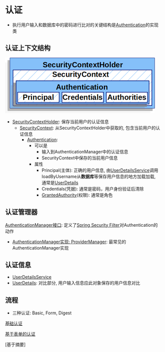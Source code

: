 # 认证

- 执行用户输入和数据库中的密码进行比对的关键结构是[Authentication](SpringSecurity_Authentication_Interface.md)的实现类

## 认证上下文结构

![SpringSecurity_Authentication](/src/securitycontextholder.png)

- [SecurityContextHolder](SpringSecurity_SecurityContextHolder.md): 保存当前用户的认证信息
  - [SecurityContext](SpringSecurity_SecurityContext_Interface.md): 从SecurityContextHolder中获取的, 包含当前用户的认证信息
    - [Authentication](SpringSecurity_Authentication_Interface.md): 
      - 可以是
        - 输入到AuthenticationManager中的认证信息
        - SecurityContext中保存的当前用户信息
      - 属性
        - Principal(主体): 正确的用户信息, 由[UserDetailsService](SpringSecurity_UserDetailsService_Interface.md)调用loadByUsername从**数据库**等保存用户信息的地方加载加载, 通常是[UserDetails](SpringSecurity_UserDetails.md)
        - Credentials(凭据): 通常是密码，用户身份验证后清除
        - [GrantedAuthority](SpringSecurity_GrandAuthority_Interface.md)(权限): 通常是角色


## 认证管理器

[AuthenticationManager接口](SpringSecurity_AuthenticationManager_Interface.md): 定义了[Spring Security Filter](SpringSecurity_Common_Architecture.md)对Authentication的动作

- [AuthenticationManager实现: ProviderManager](SpringSecurity_ProviderManager.md): 最常见的AuthenticationManager实现

## 认证信息

- [UserDetailsService](SpringSecurity_UserDetailsService_Interface.md)
- [UserDetails](SpringSecurity_UserDetails.md): 对比部分, 用户输入信息应此对象保存的用户信息对比

## 流程

- 三种认证: Basic, Form, Digest

[基础认证](SpringSecurity_Basic_Authentication.md)

[基于表单的认证](SpringSecurity_Form_Authentication.md)

[基于摘要]